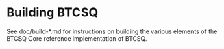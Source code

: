 Building BTCSQ
================

See doc/build-*.md for instructions on building the various
elements of the BTCSQ Core reference implementation of BTCSQ.
